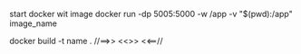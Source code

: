 start docker wit image
docker run -dp 5005:5000 -w /app -v "$(pwd):/app" image_name

docker build -t name . //==>> <<>> <<==//